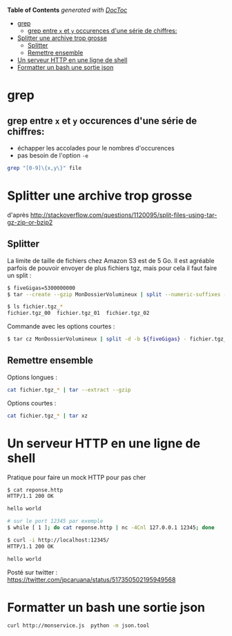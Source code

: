 <!-- START doctoc generated TOC please keep comment here to allow auto update -->
<!-- DON'T EDIT THIS SECTION, INSTEAD RE-RUN doctoc TO UPDATE -->
**Table of Contents**  *generated with [DocToc](https://github.com/thlorenz/doctoc)*

- [grep](#grep)
  - [grep entre `x` et `y` occurences d'une série de chiffres:](#grep-entre-x-et-y-occurences-dune-s%C3%A9rie-de-chiffres)
- [Splitter une archive trop grosse](#splitter-une-archive-trop-grosse)
  - [Splitter](#splitter)
  - [Remettre ensemble](#remettre-ensemble)
- [Un serveur HTTP en une ligne de shell](#un-serveur-http-en-une-ligne-de-shell)
- [Formatter un bash une sortie json](#formatter-un-bash-une-sortie-json)

<!-- END doctoc generated TOC please keep comment here to allow auto update -->

# grep
## grep entre `x` et `y` occurences d'une série de chiffres:
* échapper les accolades pour le nombres d'occurences
* pas besoin de l'option `-e`

````bash
grep "[0-9]\{x,y\}" file
````

# Splitter une archive trop grosse
d'après http://stackoverflow.com/questions/1120095/split-files-using-tar-gz-zip-or-bzip2


## Splitter 
La limite de taille de fichiers chez Amazon S3 est de 5 Go. Il est agréable parfois de pouvoir envoyer de plus fichiers tgz, mais pour cela il faut faire un split :

````bash
$ fiveGigas=5300000000
$ tar --create --gzip MonDossierVolumineux | split --numeric-suffixes --bytes ${fiveGigas} - fichier.tgz_

$ ls fichier.tgz_*
fichier.tgz_00  fichier.tgz_01  fichier.tgz_02
````

Commande avec les options courtes :

````bash
$ tar cz MonDossierVolumineux | split -d -b ${fiveGigas} - fichier.tgz_
````

## Remettre ensemble 
Options longues :
````bash
cat fichier.tgz_* | tar --extract --gzip
````

Options courtes :
````bash
cat fichier.tgz_* | tar xz
````


# Un serveur HTTP en une ligne de shell
Pratique pour faire un mock HTTP pour pas cher

````bash
$ cat reponse.http
HTTP/1.1 200 OK

hello world

# sur le port 12345 par exemple
$ while [ 1 ]; do cat reponse.http | nc -4Cnl 127.0.0.1 12345; done

$ curl -i http://localhost:12345/
HTTP/1.1 200 OK

hello world
````

Posté sur twitter : https://twitter.com/jpcaruana/status/517350502195949568


# Formatter un bash une sortie json

````bash
curl http://monservice.js  python -m json.tool
````
